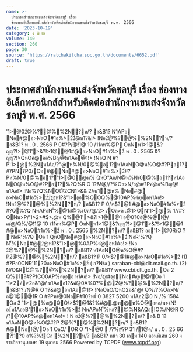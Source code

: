 ```yaml
---
name: >-
  ประกาศสำนักงานขนส่งจังหวัดชลบุรี เรื่อง
  ช่องทางอิเล็กทรอนิกส์สำหรับติดต่อสำนักงานขนส่งจังหวัดชลบุรี พ.ศ. 2566
date: '2023-10-19'
category: ง พิเศษ
volume: 140
section: 260
page: 30
source: 'https://ratchakitcha.soc.go.th/documents/6652.pdf'
draft: true
---
```


# ประกาศสำนักงานขนส่งจังหวัดชลบุรี เรื่อง ช่องทางอิเล็กทรอนิกส์สำหรับติดต่อสำนักงานขนส่งจังหวัดชลบุรี พ.ศ. 2566

'1>@02ํ@%?@%%2N?ห/? ล&B1? N1APอ Nอ#@อ>NลO#1อ%>2์2ํ@ห1?&!> !Nอ2ํ@%?@%%2N?ห/? ล&B1? พ . 0 . 2566 P 0#?P/@!1@ 10 /11คห%@P OหNพ1>1@&?ญญ?!>@1'>&?!>1@@1#@อ>NลO#1อ%>2์ พ . 0 . 2565 &?ญญ?!>QหOคํ@ออ%Bญ@!ห1Aอ@1!> !NอQ N #?P'1>@%2Nห1Aอ/?"@ห%N/0@%อ1?ห1AอNO@ห%O@#?Pอ1? #?PN?P0/Oอ#@Nอ#@อ>NลO#1อ%>2์#?Pห%N/0@%อ1?'1>@0ํ@ห% QหO"Aอ/N@ห%N/0@%อ1?ห1Aอ NO@ห%O@#?Pอ1?%?Q%R O 1?&!@//?%Oล>N/ล@#?Pคํ@อ%Bญ@!ห1Aอ!> !Nอ%?Q%NO@2CN1>&& 2/ค/1ํ@ห% Nอ#@ อ>NลO#1อ%>2์2ํ@ห1?&'1>@%QOQ%@10AP%คํ@อห1Aอ!> !Nอ2ํ@%?@%%2N?ห/? ล&B1? P 0/>$?@1 #@อ>NลO#1อ%>2์ #?Q%?Q NพAPอN'็%@1อํ@%/0ค/@/2> /Oล>ล .@1>ON'1>@% 1//#?QNพ>P/'1>2>#$>.@พ Q%@1'>&?!>1@@1 อ@0?0อํ@%@!@/ค/@/Q%/@!1@ 10 /11คห%@P OหNพ1>1@&?ญญ?!>@1'>&?!>1@@1 #@อ>NลO#1อ%>2์ พ . 0 . 2565 %2N?ห/? ล&B1? ออ'1>@0R/O ? !NอR'%?Q Oอ 1 QหONอ#@อ>NลO#1อ%>2์!NอR'%?Q N'็%Nอ#@2ํ@ห1?&'1>@%0AP%คํ@อห1Aอ!> !Nอ 2ํ@%?@%%2N?ห/? ล&B1? ห1AอNO@ห%O@#?P2ํ@%?@%%2N?ห/? ล&B1? P 0/>$?@1#@อ>NลO#1อ%>2์ (1) #?Pอ0CNR'11?0์อ>NลO#1อ%>2์ ( อ?N/ล ) saraban-cbi@dlt.mail.go.th. (2) N/O&R!์2ํ@%?@%%2N?ห/? ล&B1? www.cbi.dlt.go.th. Oอ 2 Q%1?#?P(CO0AP%คํ@อ ห1Aอ!> !Nอ/@#@Nอ#@!@/Oอ 1 '1>2ค์>2อ&"@/ ห1Aออ1?&คํ@0A%0?%@2ํ@%?@%%2N?ห/? ล&B1? /N@R O 1?&คํ@อห1Aอ@1!> !NอOลO/QหO2อ&"@/ Q%/?%Oล>N/ล@1@@1R O #?Pห/@0NลP#10?พ#์ 0 3827 5200 ห1Aอ2@0 N /% 1584 Oอ 3 '1>@%อ@QO/>$?@1&?%#@.@พ@ห%O@อคอ/พ>/N!อ1์ห1AออB'1์อ>NลO#1อ%>2์ NพAPอN'็%หล?@%N&AQอ!O%/N@R O /?@10AP%คํ@อห1Aอ!> ! N อ2ํ@%?@%%2N?ห/? ล& B 1? ห1AอNO@ห%O@#?P 2ํ@%?@%%2N?ห/? ล&B1? #@Nอ!@/Oอ 1 OลO/ OR O '1>@0  /?%#?P 31 /1@ค/ พ . 0 . 25 66 ?!1?0 อ%?%!Cล %2N?ห/? ล&B1? หน้า 30 เลม 140 ตอนพิเศษ 260 ง ราชกิจจานุเบกษา 19 ตุลาคม 2566 Powered by TCPDF (www.tcpdf.org)
